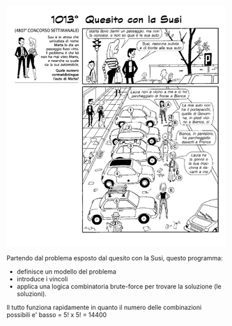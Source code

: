 ![Test del quesito](quesito-con-la-susi-1013.jpg)

Partendo dal problema esposto dal quesito con la Susi, questo programma:
- definisce un modello del problema
- introduce i vincoli
- applica una logica combinatoria brute-force per trovare la soluzione (le soluzioni).

Il tutto funziona rapidamente in quanto il numero delle combinazioni possibili e' basso = 5! x 5! = 14400